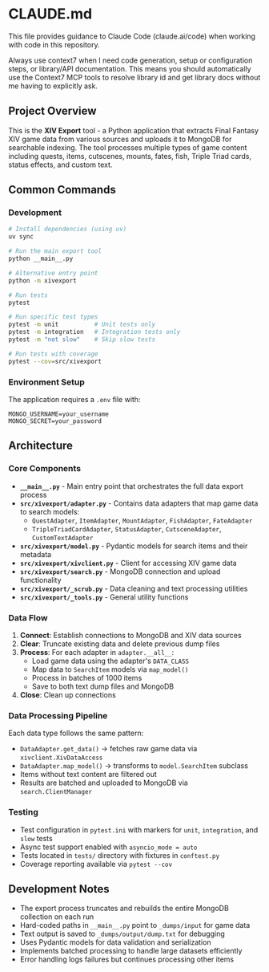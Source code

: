 # CLAUDE.md

This file provides guidance to Claude Code (claude.ai/code) when working with code in this repository.

Always use context7 when I need code generation, setup or configuration steps, or
library/API documentation. This means you should automatically use the Context7 MCP
tools to resolve library id and get library docs without me having to explicitly ask.

## Project Overview

This is the **XIV Export** tool - a Python application that extracts Final Fantasy XIV game data from various sources and uploads it to MongoDB for searchable indexing. The tool processes multiple types of game content including quests, items, cutscenes, mounts, fates, fish, Triple Triad cards, status effects, and custom text.

## Common Commands

### Development
```bash
# Install dependencies (using uv)
uv sync

# Run the main export tool
python __main__.py

# Alternative entry point
python -m xivexport

# Run tests
pytest

# Run specific test types
pytest -m unit          # Unit tests only
pytest -m integration   # Integration tests only
pytest -m "not slow"    # Skip slow tests

# Run tests with coverage
pytest --cov=src/xivexport
```

### Environment Setup
The application requires a `.env` file with:
```
MONGO_USERNAME=your_username
MONGO_SECRET=your_password
```

## Architecture

### Core Components

- **`__main__.py`** - Main entry point that orchestrates the full data export process
- **`src/xivexport/adapter.py`** - Contains data adapters that map game data to search models:
  - `QuestAdapter`, `ItemAdapter`, `MountAdapter`, `FishAdapter`, `FateAdapter`
  - `TripleTriadCardAdapter`, `StatusAdapter`, `CutsceneAdapter`, `CustomTextAdapter`
- **`src/xivexport/model.py`** - Pydantic models for search items and their metadata
- **`src/xivexport/xivclient.py`** - Client for accessing XIV game data
- **`src/xivexport/search.py`** - MongoDB connection and upload functionality
- **`src/xivexport/_scrub.py`** - Data cleaning and text processing utilities
- **`src/xivexport/_tools.py`** - General utility functions

### Data Flow

1. **Connect**: Establish connections to MongoDB and XIV data sources
2. **Clear**: Truncate existing data and delete previous dump files
3. **Process**: For each adapter in `adapter.__all__`:
   - Load game data using the adapter's `DATA_CLASS`
   - Map data to `SearchItem` models via `map_model()`
   - Process in batches of 1000 items
   - Save to both text dump files and MongoDB
4. **Close**: Clean up connections

### Data Processing Pipeline

Each data type follows the same pattern:
- `DataAdapter.get_data()` → fetches raw game data via `xivclient.XivDataAccess`
- `DataAdapter.map_model()` → transforms to `model.SearchItem` subclass
- Items without text content are filtered out
- Results are batched and uploaded to MongoDB via `search.ClientManager`

### Testing

- Test configuration in `pytest.ini` with markers for `unit`, `integration`, and `slow` tests
- Async test support enabled with `asyncio_mode = auto`
- Tests located in `tests/` directory with fixtures in `conftest.py`
- Coverage reporting available via `pytest --cov`

## Development Notes

- The export process truncates and rebuilds the entire MongoDB collection on each run
- Hard-coded paths in `__main__.py` point to `_dumps/input` for game data
- Text output is saved to `_dumps/output/dump.txt` for debugging
- Uses Pydantic models for data validation and serialization
- Implements batched processing to handle large datasets efficiently
- Error handling logs failures but continues processing other items
